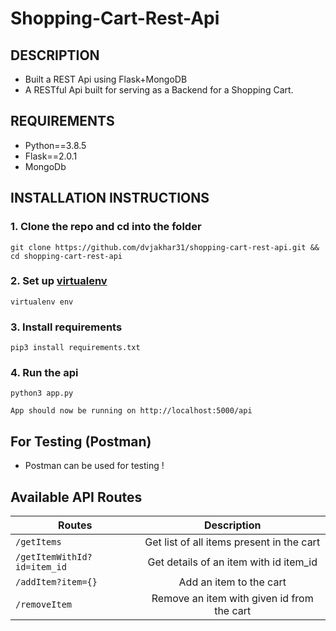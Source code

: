 # Shopping-Cart-Rest-Api

## DESCRIPTION

 -    Built a REST Api using Flask+MongoDB
 -    A RESTful Api built for serving as a Backend for a Shopping Cart.

## REQUIREMENTS

 - Python==3.8.5
 - Flask==2.0.1
 - MongoDb

## INSTALLATION INSTRUCTIONS

### 1. Clone the repo and cd into the folder

    git clone https://github.com/dvjakhar31/shopping-cart-rest-api.git && cd shopping-cart-rest-api
    
### 2. Set up [virtualenv](https://packaging.python.org/guides/installing-using-pip-and-virtual-environments/)

    virtualenv env
    
### 3. Install requirements

    pip3 install requirements.txt
    
### 4. Run the api

    python3 app.py
    
    App should now be running on http://localhost:5000/api


## For Testing (Postman)
- Postman can be used for testing !

## Available API Routes

| Routes        | Description           | 
| ------------- |:-------------:|
| `/getItems`   |Get list of all items present in the cart|
| `/getItemWithId?id=item_id`     | Get details of an item with id item_id |     
| `/addItem?item={}`| Add an item to the cart |    
| `/removeItem` | Remove an item with given id from the cart |

